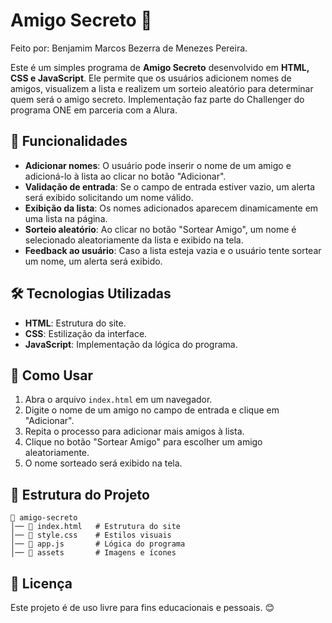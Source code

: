 # Amigo Secreto 🎁

Feito por: Benjamim Marcos Bezerra de Menezes Pereira.

Este é um simples programa de **Amigo Secreto** desenvolvido em **HTML, CSS e JavaScript**. Ele permite que os usuários adicionem nomes de amigos, visualizem a lista e realizem um sorteio aleatório para determinar quem será o amigo secreto. Implementação faz parte do Challenger do programa ONE em parceria com a Alura.

## 📝 Funcionalidades

- **Adicionar nomes**: O usuário pode inserir o nome de um amigo e adicioná-lo à lista ao clicar no botão "Adicionar".
- **Validação de entrada**: Se o campo de entrada estiver vazio, um alerta será exibido solicitando um nome válido.
- **Exibição da lista**: Os nomes adicionados aparecem dinamicamente em uma lista na página.
- **Sorteio aleatório**: Ao clicar no botão "Sortear Amigo", um nome é selecionado aleatoriamente da lista e exibido na tela.
- **Feedback ao usuário**: Caso a lista esteja vazia e o usuário tente sortear um nome, um alerta será exibido.

## 🛠️ Tecnologias Utilizadas

- **HTML**: Estrutura do site.
- **CSS**: Estilização da interface.
- **JavaScript**: Implementação da lógica do programa.

## 🚀 Como Usar

1. Abra o arquivo `index.html` em um navegador.
2. Digite o nome de um amigo no campo de entrada e clique em "Adicionar".
3. Repita o processo para adicionar mais amigos à lista.
4. Clique no botão "Sortear Amigo" para escolher um amigo aleatoriamente.
5. O nome sorteado será exibido na tela.

## 📂 Estrutura do Projeto

```
📂 amigo-secreto
│── 📄 index.html   # Estrutura do site
│── 📄 style.css    # Estilos visuais
│── 📄 app.js       # Lógica do programa
│── 📂 assets       # Imagens e ícones
```

## 📜 Licença

Este projeto é de uso livre para fins educacionais e pessoais. 😊

